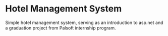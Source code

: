 # Hotel Management System

Simple hotel management system, serving as an introduction to asp.net and a graduation project from Palsoft internship program.
